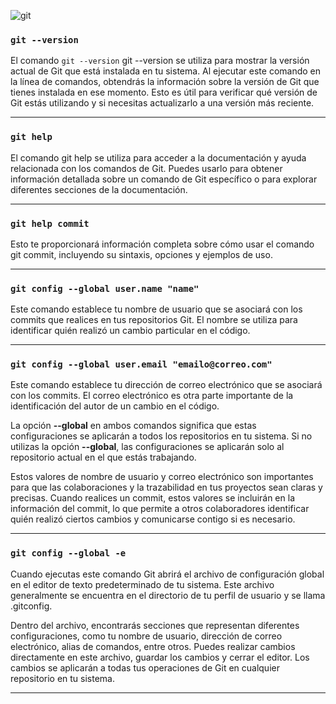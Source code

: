 ![git](https://git-scm.com/images/logos/1color-darkbg@2x.png)
### `git --version`
El comando `git --version` git --version se utiliza para mostrar la versión actual de Git que está instalada en tu sistema. Al ejecutar este comando en la línea de comandos, obtendrás la información sobre la versión de Git que tienes instalada en ese momento. Esto es útil para verificar qué versión de Git estás utilizando y si necesitas actualizarlo a una versión más reciente.
***
### `git help`
El comando git help se utiliza para acceder a la documentación y ayuda relacionada con los comandos de Git. Puedes usarlo para obtener información detallada sobre un comando de Git específico o para explorar diferentes secciones de la documentación.
***
### `git help commit`
Esto te proporcionará información completa sobre cómo usar el comando git commit, incluyendo su sintaxis, opciones y ejemplos de uso.
***
### `git config --global user.name "name"` 
Este comando establece tu nombre de usuario que se asociará con los commits que realices en tus repositorios Git. El nombre se utiliza para identificar quién realizó un cambio particular en el código. 
***

### `git config --global user.email "emailo@correo.com"`
 Este comando establece tu dirección de correo electrónico que se asociará con los commits. El correo electrónico es otra parte importante de la identificación del autor de un cambio en el código.

 La opción **--global** en ambos comandos significa que estas configuraciones se aplicarán a todos los repositorios en tu sistema. Si no utilizas la opción **--global**, las configuraciones se aplicarán solo al repositorio actual en el que estás trabajando.

 Estos valores de nombre de usuario y correo electrónico son importantes para que las colaboraciones y la trazabilidad en tus proyectos sean claras y precisas. Cuando realices un commit, estos valores se incluirán en la información del commit, lo que permite a otros colaboradores identificar quién realizó ciertos cambios y comunicarse contigo si es necesario.
 ***

 ### `git config --global -e`

Cuando ejecutas este comando Git abrirá el archivo de configuración global en el editor de texto predeterminado de tu sistema. Este archivo generalmente se encuentra en el directorio de tu perfil de usuario y se llama .gitconfig.

Dentro del archivo, encontrarás secciones que representan diferentes configuraciones, como tu nombre de usuario, dirección de correo electrónico, alias de comandos, entre otros. Puedes realizar cambios directamente en este archivo, guardar los cambios y cerrar el editor. Los cambios se aplicarán a todas tus operaciones de Git en cualquier repositorio en tu sistema.
***